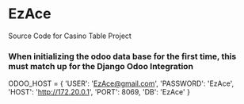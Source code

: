 # EzAce
Source Code for Casino Table Project

### When initializing the odoo data base for the first time, this must match up for the Django Odoo Integration
ODOO_HOST = {
    'USER': 'EzAce@gmail.com',
    'PASSWORD': 'EzAce',
    'HOST': 'http://172.20.0.1',
    'PORT': 8069,
    'DB': 'EzAce'
}